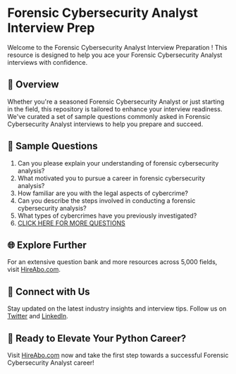 # Forensic Cybersecurity Analyst Interview Prep

Welcome to the Forensic Cybersecurity Analyst Interview Preparation ! This resource is designed to help you ace your Forensic Cybersecurity Analyst interviews with confidence.

## 🚀 Overview

Whether you're a seasoned Forensic Cybersecurity Analyst or just starting in the field, this repository is tailored to enhance your interview readiness. We've curated a set of sample questions commonly asked in Forensic Cybersecurity Analyst interviews to help you prepare and succeed.

## 📝 Sample Questions

1. Can you please explain your understanding of forensic cybersecurity analysis?
2. What motivated you to pursue a career in forensic cybersecurity analysis?
3. How familiar are you with the legal aspects of cybercrime?
4. Can you describe the steps involved in conducting a forensic cybersecurity analysis?
5. What types of cybercrimes have you previously investigated?
6. [CLICK HERE FOR MORE QUESTIONS](https://hireabo.com/job/9_4_25/Forensic%20Cybersecurity%20Analyst)

## 🌐 Explore Further

For an extensive question bank and more resources across 5,000 fields, visit [HireAbo.com](https://www.hireabo.com).

## 📱 Connect with Us

Stay updated on the latest industry insights and interview tips. Follow us on [Twitter](https://twitter.com/hireabo) and [LinkedIn](https://www.linkedin.com/in/hire-abo-3609972a8/).

## 🚀 Ready to Elevate Your Python Career?

Visit [HireAbo.com](https://www.hireabo.com) now and take the first step towards a successful Forensic Cybersecurity Analyst career!